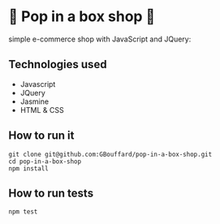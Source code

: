 # :dolls: Pop in a box shop :dolls:

simple e-commerce shop with JavaScript and JQuery:

## Technologies used

- Javascript
- JQuery
- Jasmine
- HTML & CSS

## How to run it

```
git clone git@github.com:GBouffard/pop-in-a-box-shop.git
cd pop-in-a-box-shop
npm install
```

<!-- By opening your browser on http://localhost:3000, you can now you can play with the game.
Here is a screenshot of what the app looks like: -->

<!-- ![](public/screenshot.png) -->

## How to run tests

```
npm test
```

<!-- and this is what you should see:

![](public/Jasmine_screenshot.png) -->
